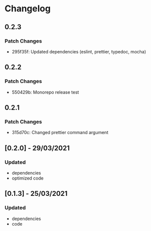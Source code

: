 # Changelog

## 0.2.3

### Patch Changes

- 295f35f: Updated dependencies (eslint, prettier, typedoc, mocha)

## 0.2.2

### Patch Changes

- 550429b: Monorepo release test

## 0.2.1

### Patch Changes

- 315d70c: Changed prettier command argument

## [0.2.0] - 29/03/2021

### Updated

- dependencies
- optimized code

## [0.1.3] - 25/03/2021

### Updated

- dependencies
- code
